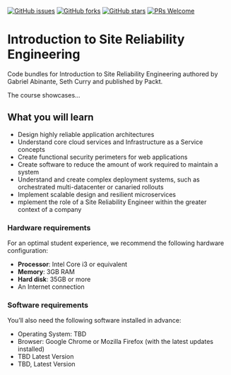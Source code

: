 [![GitHub issues](https://img.shields.io/github/issues/TrainingByPackt/Introduction-to-Site-Reliability-Engineering.svg)](https://github.com/TrainingByPackt/Introduction-to-Site-Reliability-Engineering/issues)
[![GitHub forks](https://img.shields.io/github/forks/TrainingByPackt/Introduction-to-Site-Reliability-Engineering.svg)](https://github.com/TrainingByPackt/Introduction-to-Site-Reliability-Engineering/network)
[![GitHub stars](https://img.shields.io/github/stars/TrainingByPackt/Introduction-to-Site-Reliability-Engineering.svg)](https://github.com/TrainingByPackt/Introduction-to-Site-Reliability-Engineering/stargazers)
[![PRs Welcome](https://img.shields.io/badge/PRs-welcome-brightgreen.svg)](https://github.com/TrainingByPackt/Introduction-to-Site-Reliability-Engineering/pulls)

# Introduction to Site Reliability Engineering

Code bundles for Introduction to Site Reliability Engineering authored by Gabriel Abinante, Seth Curry and published by Packt.

The course showcases...

## What you will learn
*	Design highly reliable application architectures
*	Understand core cloud services and Infrastructure as a Service concepts
*	Create functional security perimeters for web applications
*	Create software to reduce the amount of work required to maintain a system
*	Understand and create complex deployment systems, such as orchestrated multi-datacenter or canaried rollouts
*	Implement scalable design  and resilient microservices
*	mplement the role of a Site Reliability Engineer within the greater context of a company

### Hardware requirements
For an optimal student experience, we recommend the following hardware configuration:
* **Processor**: Intel Core i3 or equivalent
* **Memory**: 3GB RAM
* **Hard disk**: 35GB or more
* An Internet connection

### Software requirements
You’ll also need the following software installed in advance:
* Operating System: TBD
* Browser: Google Chrome or Mozilla Firefox (with the latest updates installed)
* TBD Latest Version
* TBD, Latest Version

